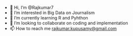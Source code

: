 - 👋 Hi, I’m @Rajkumar7
- 👀 I’m interested in Big Data on Journalism
- 🌱 I’m currently learning R and Pyhthon
- 💞️ I’m looking to collaborate on coding and implementation
- 📫 How to reach me rajkumar.kupusamy@gmail.com

<!---
Rajkumar7/Rajkumar7 is a ✨ special ✨ repository because its `README.md` (this file) appears on your GitHub profile.
You can click the Preview link to take a look at your changes.
--->
